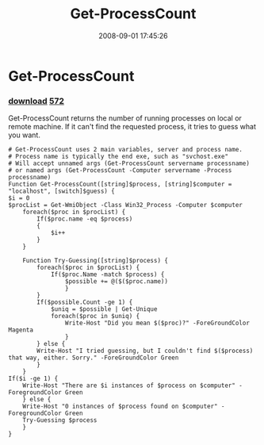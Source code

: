 ﻿---
pid:            564
parent:         0
children:       572
poster:         Jeremy Pavleck
title:          Get-ProcessCount
date:           2008-09-01 17:45:26
description:    Get-ProcessCount returns the number of running processes on local or remote machine. If it can't find the requested process, it tries to guess what you want.
format:         posh
---

# Get-ProcessCount

### [download](564.ps1)  [572](572.md)

Get-ProcessCount returns the number of running processes on local or remote machine. If it can't find the requested process, it tries to guess what you want.

```posh
# Get-ProcessCount uses 2 main variables, server and process name.
# Process name is typically the end exe, such as "svchost.exe"
# Will accept unnamed args (Get-ProcessCount servername processname)
# or named args (Get-ProcessCount -Computer servername -Process processname)
Function Get-ProcessCount([string]$process, [string]$computer = "localhost", [switch]$guess) {
$i = 0
$procList = Get-WmiObject -Class Win32_Process -Computer $computer
	foreach($proc in $procList) {
		If($proc.name -eq $process)
		{
			$i++
		}
	}
	
	Function Try-Guessing([string]$process) {
		foreach($proc in $procList) {
			If($proc.Name -match $process) {
				$possible += @($($proc.name))
				}
		}
		If($possible.Count -ge 1) {
			$uniq = $possible | Get-Unique
			foreach($proc in $uniq) {
				Write-Host "Did you mean $($proc)?" -ForeGroundColor Magenta
				}
		} else {
		Write-Host "I tried guessing, but I couldn't find $($process) that way, either. Sorry." -ForeGroundColor Green
		}
	}	
If($i -ge 1) {
	Write-Host "There are $i instances of $process on $computer" -ForegroundColor Green
	} else {
	Write-Host "0 instances of $process found on $computer" -ForegroundColor Green
	Try-Guessing $process
	}
}

```
